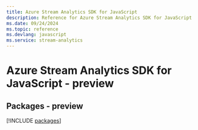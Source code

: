 ```yaml
---
title: Azure Stream Analytics SDK for JavaScript
description: Reference for Azure Stream Analytics SDK for JavaScript
ms.date: 09/24/2024
ms.topic: reference
ms.devlang: javascript
ms.service: stream-analytics
---
```

# Azure Stream Analytics SDK for JavaScript - preview
## Packages - preview
[!INCLUDE [packages](stream-analytics-index.md)]